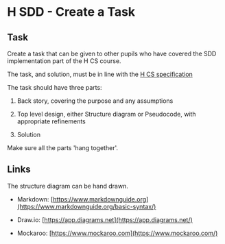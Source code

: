 # H SDD - Create a Task


## Task

Create a task that can be given to other pupils who have covered the SDD implementation part of the H CS course.

The task, and solution, must be in line with the [H CS specification](https://www.sqa.org.uk/sqa/files_ccc/h-course-spec-computing-science.pdf)

The task should have three parts:

1. Back story, covering the purpose and any assumptions

2. Top level design, either Structure diagram or Pseudocode, with appropriate refinements

3. Solution

Make sure all the parts 'hang together'.


## Links

The structure diagram can be hand drawn.

* Markdown: [https://www.markdownguide.org](https://www.markdownguide.org/basic-syntax/)

* Draw.io: [https://app.diagrams.net](https://app.diagrams.net/)

* Mockaroo: [https://www.mockaroo.com](https://www.mockaroo.com/)
